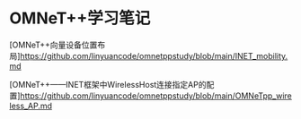 # OMNeT++学习笔记

[OMNeT++向量设备位置布局]<https://github.com/linyuancode/omnetppstudy/blob/main/INET_mobility.md>

[OMNeT++——INET框架中WirelessHost连接指定AP的配置]<https://github.com/linyuancode/omnetppstudy/blob/main/OMNeTpp_wireless_AP.md>

